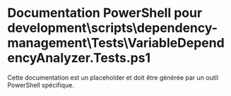 # Documentation PowerShell pour development\scripts\dependency-management\Tests\VariableDependencyAnalyzer.Tests.ps1

Cette documentation est un placeholder et doit être générée par un outil PowerShell spécifique.
